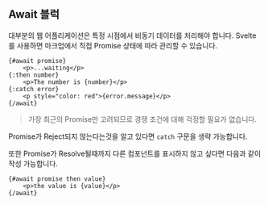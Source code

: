 ## Await 블럭

대부분의 웹 어플리케이션은 특정 시점에서 비동기 데이터를 처리해야 합니다. Svelte를 사용하면 마크업에서 직접 Promise 상태에 따라 관리할 수 있습니다.

```svelte
{#await promise}
	<p>...waiting</p>
{:then number}
	<p>The number is {number}</p>
{:catch error}
	<p style="color: red">{error.message}</p>
{/await}
```

> 가장 최근의 Promise만 고려되므로 경쟁 조건에 대해 걱정할 필요가 없습니다.

Promise가 Reject되지 않는다는것을 알고 있다면 `catch` 구문을 생략 가능합니다.

또한 Promise가 Resolve될때까지 다른 컴포넌트를 표시하지 않고 싶다면 다음과 같이 작성 가능합니다.

```svelte
{#await promise then value}
	<p>the value is {value}</p>
{/await}
```
